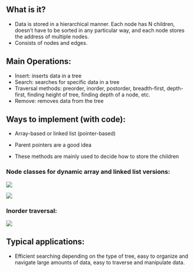 ## What is it? 
- Data is stored in a hierarchical manner. Each node has N children, doesn’t have to be sorted in any particular way, and each node stores the address of multiple nodes.
- Consists of nodes and edges.
## Main Operations: 
- Insert: inserts data in a tree    
- Search: searches for specific data in a tree
- Traversal methods: preorder, inorder, postorder, breadth-first, depth-first, finding height of tree, finding depth of a node, etc.
- Remove: removes data from the tree 
## Ways to implement (with code): 
- Array-based or linked list (pointer-based)
- Parent pointers are a good idea

- These methods are mainly used to decide how to store the children
### Node classes for dynamic array and linked list versions:
![](https://lh7-rt.googleusercontent.com/docsz/AD_4nXfY4it2E7N5Yz8ngm8t9ewL4MCkIsI1Sn5dCCyZl1O0LhW9LrT-GNCR1x0IqMUFD5FTWBGe8xSiRYoCe37JqIDKYcOuQRSzM9te6cQ67hkO12gjROwqM061__k_r2JIxf9LRbROGwrZLspy8PRv-edj2g?key=XhkMf58gaLDvjQ-n-P1QIg)

![](https://lh7-rt.googleusercontent.com/docsz/AD_4nXeY0UhpPXBYbrMtidkx51nDJxZXZMR06o77GgNsT29Iczghy9p1ly50kZnO2dmCg9FX5Vbi-owX8vj5m_vo-0HcsVBxX9z7-VhFZ1fhUcdaSUgVfHY8ydch0N2ZdBStQKCMfgLOLH4Xyf9jbAeLu0rgQhs?key=XhkMf58gaLDvjQ-n-P1QIg)
### Inorder traversal:
![](https://lh7-rt.googleusercontent.com/docsz/AD_4nXcrBUzzZnWnGO5m2FTtQl9pOZS4aEJhEkvtJnUArGZIuZc0tqUG3SRu3EqkPLqvdUxHbEkeLAAxAhTlIroHCH__P9jNsqDqAzIjliINNJgFCf2LpeD9MueSPBD5RZ3OilamZrpIt0EdphHFP4NTQbgsNe1o?key=XhkMf58gaLDvjQ-n-P1QIg)

## Typical applications: 
- Efficient searching depending on the type of tree, easy to organize and navigate large amounts of data, easy to traverse and manipulate data.